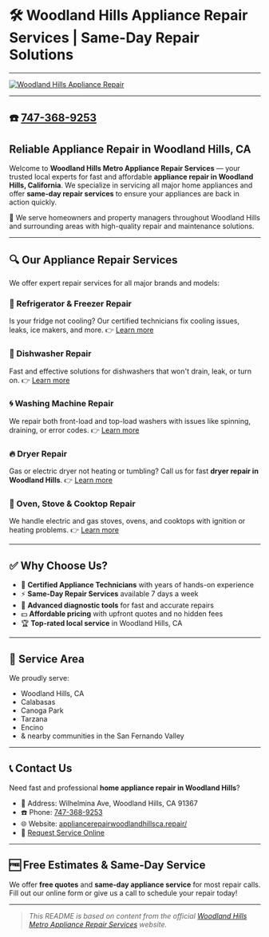 # 🛠️ Woodland Hills Appliance Repair Services | Same-Day Repair Solutions

---


[![Woodland Hills Appliance Repair](https://appliancerepairwoodlandhillsca.repair/wp-content/uploads/2025/03/logo.svg)](https://appliancerepairwoodlandhillsca.repair)

---

## ☎️ [747-368-9253](tel:7473689253)
## Reliable Appliance Repair in Woodland Hills, CA

Welcome to **Woodland Hills Metro Appliance Repair Services** — your trusted local experts for fast and affordable **appliance repair in Woodland Hills, California**. We specialize in servicing all major home appliances and offer **same-day repair services** to ensure your appliances are back in action quickly.

🔧 We serve homeowners and property managers throughout Woodland Hills and surrounding areas with high-quality repair and maintenance solutions.

---

## 🔍 Our Appliance Repair Services

We offer expert repair services for all major brands and models:

### 🧊 Refrigerator & Freezer Repair
Is your fridge not cooling? Our certified technicians fix cooling issues, leaks, ice makers, and more.
👉 [Learn more](https://appliancerepairwoodlandhillsca.repair/refrigerator-repair/)

### 🧼 Dishwasher Repair
Fast and effective solutions for dishwashers that won't drain, leak, or turn on.
👉 [Learn more](https://appliancerepairwoodlandhillsca.repair/dishwasher-repair/)

### 🌀 Washing Machine Repair
We repair both front-load and top-load washers with issues like spinning, draining, or error codes.
👉 [Learn more](https://appliancerepairwoodlandhillsca.repair/washing-machine-repair/)

### 🔥 Dryer Repair
Gas or electric dryer not heating or tumbling? Call us for fast **dryer repair in Woodland Hills**.
👉 [Learn more](https://appliancerepairwoodlandhillsca.repair/dryer-repair/)

### 🍳 Oven, Stove & Cooktop Repair
We handle electric and gas stoves, ovens, and cooktops with ignition or heating problems.
👉 [Learn more](https://appliancerepairwoodlandhillsca.repair/oven-repair/)

---

## ✅ Why Choose Us?

- 🔧 **Certified Appliance Technicians** with years of hands-on experience
- ⚡ **Same-Day Repair Services** available 7 days a week
- 🧰 **Advanced diagnostic tools** for fast and accurate repairs
- 💵 **Affordable pricing** with upfront quotes and no hidden fees
- 🏆 **Top-rated local service** in Woodland Hills, CA

---

## 📍 Service Area

We proudly serve:
- Woodland Hills, CA  
- Calabasas  
- Canoga Park  
- Tarzana  
- Encino  
- & nearby communities in the San Fernando Valley

---

## 📞 Contact Us

Need fast and professional **home appliance repair in Woodland Hills**?

- 📍 Address: Wilhelmina Ave, Woodland Hills, CA 91367  
- ☎️ Phone: [747-368-9253](tel:7473689253)  
- 🌐 Website: [appliancerepairwoodlandhillsca.repair/](https://appliancerepairwoodlandhillsca.repair/)  
- 📩 [Request Service Online](https://appliancerepairwoodlandhillsca.repair/contact-us/)

---

## 🆓 Free Estimates & Same-Day Service

We offer **free quotes** and **same-day appliance service** for most repair calls. Fill out our online form or give us a call to schedule your repair today!

---

> _This README is based on content from the official [Woodland Hills Metro Appliance Repair Services](https://appliancerepairwoodlandhillsca.repair/) website._

